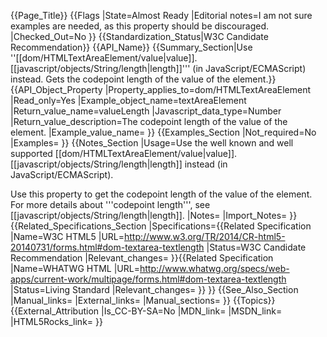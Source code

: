 {{Page_Title}}
{{Flags
|State=Almost Ready
|Editorial notes=I am not sure examples are needed, as this property should be discouraged.
|Checked_Out=No
}}
{{Standardization_Status|W3C Candidate Recommendation}}
{{API_Name}}
{{Summary_Section|Use ''[[dom/HTMLTextAreaElement/value|value]].[[javascript/objects/String/length|length]]''' (in JavaScript/ECMAScript) instead. Gets the codepoint length of the value of the element.}}
{{API_Object_Property
|Property_applies_to=dom/HTMLTextAreaElement
|Read_only=Yes
|Example_object_name=textAreaElement
|Return_value_name=valueLength
|Javascript_data_type=Number
|Return_value_description=The codepoint length of the value of the element.
|Example_value_name=
}}
{{Examples_Section
|Not_required=No
|Examples=
}}
{{Notes_Section
|Usage=Use the well known and well supported [[dom/HTMLTextAreaElement/value|value]].[[javascript/objects/String/length|length]] instead (in JavaScript/ECMAScript).

Use this property to get the codepoint length of the value of the element. For more details about '''codepoint length''', see [[javascript/objects/String/length|length]].
|Notes=
|Import_Notes=
}}
{{Related_Specifications_Section
|Specifications={{Related Specification
|Name=W3C HTML5
|URL=http://www.w3.org/TR/2014/CR-html5-20140731/forms.html#dom-textarea-textlength
|Status=W3C Candidate Recommendation
|Relevant_changes=
}}{{Related Specification
|Name=WHATWG HTML
|URL=http://www.whatwg.org/specs/web-apps/current-work/multipage/forms.html#dom-textarea-textlength
|Status=Living Standard
|Relevant_changes=
}}
}}
{{See_Also_Section
|Manual_links=
|External_links=
|Manual_sections=
}}
{{Topics}}
{{External_Attribution
|Is_CC-BY-SA=No
|MDN_link=
|MSDN_link=
|HTML5Rocks_link=
}}